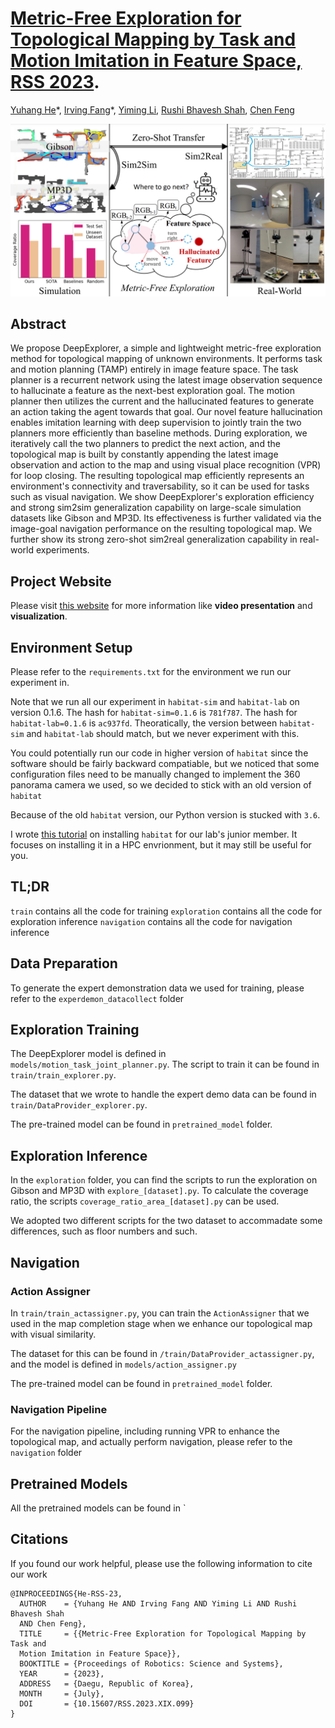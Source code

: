 # [Metric-Free Exploration for Topological Mapping by Task and Motion Imitation in Feature Space, RSS 2023](https://www.roboticsproceedings.org/rss19/p099.html).

[Yuhang He](https://yuhanghe01.github.io/)\*, [Irving Fang](https://irvingf7.github.io/)\*, [Yiming Li](https://yimingli-page.github.io/), [Rushi Bhavesh Shah](https://rushibs.github.io/), [Chen Feng](https://scholar.google.com/citations?user=YeG8ZM0AAAAJ)

![](./figs_videos/teasing.png)

## Abstract

We propose DeepExplorer, a simple and lightweight metric-free exploration method for topological mapping of unknown environments. It performs task and motion planning (TAMP) entirely in image feature space. The task planner is a recurrent network using the latest image observation sequence to hallucinate a feature as the next-best exploration goal. The motion planner then utilizes the current and the hallucinated features to generate an action taking the agent towards that goal. Our novel feature hallucination enables imitation learning with deep supervision to jointly train the two planners more efficiently than baseline methods. During exploration, we iteratively call the two planners to predict the next action, and the topological map is built by constantly appending the latest image observation and action to the map and using visual place recognition (VPR) for loop closing. The resulting topological map efficiently represents an environment's connectivity and traversability, so it can be used for tasks such as visual navigation. We show DeepExplorer's exploration efficiency and strong sim2sim generalization capability on large-scale simulation datasets like Gibson and MP3D. Its effectiveness is further validated via the image-goal navigation performance on the resulting topological map. We further show its strong zero-shot sim2real generalization capability in real-world experiments.


## Project Website
Please visit [this website](https://ai4ce.github.io/DeepExplorer/) for more information like **video presentation** and **visualization**.

## Environment Setup
Please refer to the `requirements.txt` for the environment we run our experiment in.

Note that we run all our experiment in `habitat-sim` and `habitat-lab` on version 0.1.6. The hash for `habitat-sim=0.1.6` is `781f787`. The hash for `habitat-lab=0.1.6` is `ac937fd`. Theoratically, the version between `habitat-sim` and `habitat-lab` should match, but we never experiment with this.

You could potentially run our code in higher version of `habitat` since the software should be fairly backward compatiable, but we noticed that some configuration files need to be manually changed to implement the 360 panorama camera we used, so we decided to stick with an old version of `habitat`

Because of the old `habitat` version, our Python version is stucked with `3.6`.

I wrote [this tutorial](https://docs.google.com/document/d/1XujCOLZ3d-76s0n1U7U1S_X2c2eHNGTT4ZTIgBPw8NI/edit?usp=sharing) on installing `habitat` for our lab's junior member. It focuses on installing it in a HPC envrionment, but it may still be useful for you.

## TL;DR
`train` contains all the code for training
`exploration` contains all the code for exploration inference
`navigation` contains all the code for navigation inference

## Data Preparation
To generate the expert demonstration data we used for training, please refer to the `experdemon_datacollect` folder

## Exploration Training
The DeepExplorer model is defined in `models/motion_task_joint_planner.py`. The script to train it can be found in `train/train_explorer.py`. 

The dataset that we wrote to handle the expert demo data can be found in `train/DataProvider_explorer.py`.

The pre-trained model can be found in `pretrained_model` folder.

## Exploration Inference
In the `exploration` folder, you can find the scripts to run the exploration on Gibson and MP3D with `explore_[dataset].py`. To calculate the coverage ratio, the scripts `coverage_ratio_area_[dataset].py` can be used.

We adopted two different scripts for the two dataset to accommadate some differences, such as floor numbers and such.

## Navigation
### Action Assigner
In `train/train_actassigner.py`, you can train the `ActionAssigner` that we used in the map completion stage when we enhance our topological map with visual similarity. 

The dataset for this can be found in `/train/DataProvider_actassigner.py`, and the model is defined in `models/action_assigner.py`

The pre-trained model can be found in `pretrained_model` folder.

### Navigation Pipeline
For the navigation pipeline, including running VPR to enhance the topological map, and actually perform navigation, please refer to the `navigation` folder

## Pretrained Models
All the pretrained models can be found in `

## Citations
If you found our work helpful, please use the following information to cite our work
```
@INPROCEEDINGS{He-RSS-23, 
  AUTHOR    = {Yuhang He AND Irving Fang AND Yiming Li AND Rushi Bhavesh Shah 
  AND Chen Feng}, 
  TITLE     = {{Metric-Free Exploration for Topological Mapping by Task and 
  Motion Imitation in Feature Space}}, 
  BOOKTITLE = {Proceedings of Robotics: Science and Systems}, 
  YEAR      = {2023}, 
  ADDRESS   = {Daegu, Republic of Korea}, 
  MONTH     = {July}, 
  DOI       = {10.15607/RSS.2023.XIX.099} 
} 
```